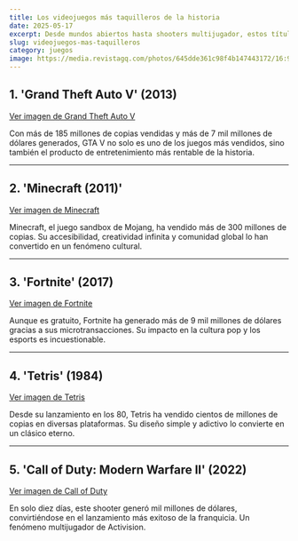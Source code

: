 ```yaml
---
title: Los videojuegos más taquilleros de la historia
date: 2025-05-17
excerpt: Desde mundos abiertos hasta shooters multijugador, estos títulos no solo cautivaron a millones, sino que también rompieron récords financieros.
slug: videojuegos-mas-taquilleros
category: juegos
image: https://media.revistagq.com/photos/645dde361c98f4b147443172/16:9/w_2560%2Cc_limit/100%2520mejores%2520videojuegos%2520gq.png
---
```


## 1. 'Grand Theft Auto V' (2013)

[Ver imagen de Grand Theft Auto V](https://ohmygeek.net/wp-content/uploads/2014/02/GTA-V.jpg)

Con más de 185 millones de copias vendidas y más de 7 mil millones de dólares generados, GTA V no solo es uno de los juegos más vendidos, sino también el producto de entretenimiento más rentable de la historia.

---

## 2. 'Minecraft (2011)'

[Ver imagen de Minecraft](https://xboxwire.thesourcemediaassets.com/sites/4/15YR_Free_Cape-1-7cbcb0739e3df57534ec-9063efed017354d1b1c3.jpg)

Minecraft, el juego sandbox de Mojang, ha vendido más de 300 millones de copias. Su accesibilidad, creatividad infinita y comunidad global lo han convertido en un fenómeno cultural.

---

## 3. 'Fortnite' (2017)

[Ver imagen de Fortnite](https://cdn2.unrealengine.com/Fortnite%2Fblog%2Fpatch-v-1-6---fortnite-battle-royale%2FFortnite_BR_Key-Art_w-Logo_ENG-1920x1080-3e2ce1453476b725fa59e7aeb6ecb90e4b75a0df.jpg)

Aunque es gratuito, Fortnite ha generado más de 9 mil millones de dólares gracias a sus microtransacciones. Su impacto en la cultura pop y los esports es incuestionable.

---

## 4. 'Tetris' (1984)

[Ver imagen de Tetris](https://i.blogs.es/6884f7/tetris-1984-original-screenshot/650_1200.jpg)

Desde su lanzamiento en los 80, Tetris ha vendido cientos de millones de copias en diversas plataformas. Su diseño simple y adictivo lo convierte en un clásico eterno.

---

## 5. 'Call of Duty: Modern Warfare II' (2022)

[Ver imagen de Call of Duty](https://cdn12.idcgames.com/storage/image/1369/announce/default.jpg)

En solo diez días, este shooter generó mil millones de dólares, convirtiéndose en el lanzamiento más exitoso de la franquicia. Un fenómeno multijugador de Activision.

